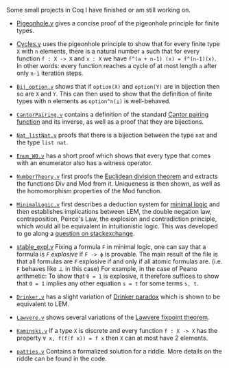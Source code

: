 Some small projects in Coq I have finished or am still working on.

- [Pigeonhole.v](/Pigeonhole.v) gives a concise proof of the pigeonhole principle for finite types.

- [Cycles.v](/Cycles.v) uses the pigeonhole principle to show that for every finite type `X` with `n` elements, there is a natural number `a` such that for every function `f : X -> X` and `x : X` we have `f^(a + n-1) (x) = f^(n-1)(x)`. In other words: every function reaches a cycle of at most length `a` after only `n-1` iteration steps.

- [`Bij_option.v`](/Bij_option.v) shows that if `option(X)` and `option(Y)` are in bijection then so are `X` and `Y`. This can then used to show that the definition of finite types with n elements as `option^n(⊥)` is well-behaved.

- [`CantorPairing.v`](/CantorPairing.v) contains a definition of the standard [Cantor pairing function](https://en.wikipedia.org/wiki/Pairing_function#Cantor_pairing_function) and its inverse, as well as a proof that they are bijections.

- [`Nat_listNat.v`](/Nat_listNat.v) proofs that there is a bijection between the type `nat` and the type `list nat`.

- [`Enum_WO.v`](/Enum_WO.v) has a short proof which shows that every type that comes with an enumerator also has a witness operator.

- [`NumberTheory.v`](/NumberTheory.v) first proofs the [Euclidean division theorem](https://en.wikipedia.org/wiki/Euclidean_division#Division_theorem) and extracts the functions Div and Mod from it. Uniqueness is then shown, as well as the homomorphism properties of the Mod function. 

- [`MinimalLogic.v`](/MinimalLogic.v) first describes a deduction system for [minimal logic](https://en.wikipedia.org/wiki/Minimal_logic) and then establishes implications between LEM, the double negation law, contraposition, Peirce's Law, the explosion and contradiction principle, which would all be equivalent in intuitionistic logic. This was developed to go along a [question on stackexchange](https://math.stackexchange.com/questions/3758195/excluded-middle-double-negation-contraposition-and-peirces-law-in-minimal-log).

- [stable_expl.v](/stable_expl.v) Fixing a formula `F` in minimal logic, one can say that a formula is *`F` explosive* if `F -> ϕ` is provable. The main result of the file is that all formulas are `F` explosive if and only if all atomic formulas are. (i.e. `F` behaves like ⊥ in this case)
For example, in the case of Peano arithmetic: To show that `0 = 1` is explosive, it therefore suffices to show that `0 = 1` implies any other equation `s = t` for some terms `s, t`.

- [`Drinker.v`](/Drinker.v) has a slight variation of [Drinker paradox](https://en.wikipedia.org/wiki/Drinker_paradox) which is shown to be equivalent to LEM.

- [`Lawvere.v`](/Lawvere.v) shows several variations of the [Lawvere fixpoint theorem](https://ncatlab.org/nlab/show/Lawvere's+fixed+point+theorem).

- [`Kaminski.v`](/Kaminski.v) If a type `X` is discrete and every function `f : X -> X` has the property `∀ x, f(f(f x)) = f x` then `X` can at most have 2 elements.

- [`patties.v`](/patties.v) Contains a formalized solution for a riddle. More details on the riddle can be found in the code.
